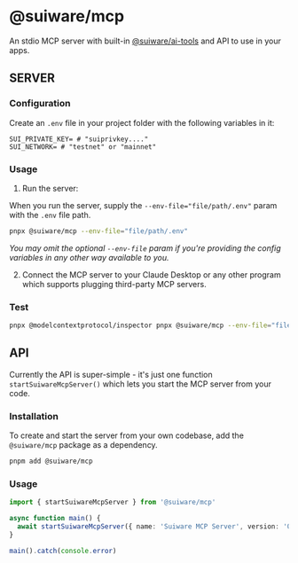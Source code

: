 # @suiware/mcp

An stdio MCP server with built-in [@suiware/ai-tools](https://www.npmjs.com/package/@suiware/ai-tools) and API to use in your apps.

## SERVER

### Configuration

Create an `.env` file in your project folder with the following variables in it:

```environment
SUI_PRIVATE_KEY= # "suiprivkey...."
SUI_NETWORK= # "testnet" or "mainnet"
```

### Usage

1. Run the server:

When you run the server, supply the `--env-file="file/path/.env"` param with the `.env` file path.

```bash
pnpx @suiware/mcp --env-file="file/path/.env"
```

_You may omit the optional `--env-file` param if you're providing the config variables in any other way available to you._

2. Connect the MCP server to your Claude Desktop or any other program which supports plugging third-party MCP servers. 

### Test

```bash
pnpx @modelcontextprotocol/inspector pnpx @suiware/mcp --env-file="file/path/.env"
```

## API

Currently the API is super-simple - it's just one function `startSuiwareMcpServer()` which lets you start the MCP server from your code. 

### Installation

To create and start the server from your own codebase, add the `@suiware/mcp` package as a dependency.

```bash
pnpm add @suiware/mcp
```

### Usage

```ts
import { startSuiwareMcpServer } from '@suiware/mcp'

async function main() {
  await startSuiwareMcpServer({ name: 'Suiware MCP Server', version: '0.1.0' })
}

main().catch(console.error)
```
